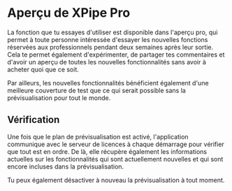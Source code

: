 # Aperçu de XPipe Pro

La fonction que tu essayes d'utiliser est disponible dans l'aperçu pro, qui permet à toute personne intéressée d'essayer les nouvelles fonctions réservées aux professionnels pendant deux semaines après leur sortie. Cela te permet également d'expérimenter, de partager tes commentaires et d'avoir un aperçu de toutes les nouvelles fonctionnalités sans avoir à acheter quoi que ce soit.

Par ailleurs, les nouvelles fonctionnalités bénéficient également d'une meilleure couverture de test que ce qui serait possible sans la prévisualisation pour tout le monde.

## Vérification

Une fois que le plan de prévisualisation est activé, l'application communique avec le serveur de licences à chaque démarrage pour vérifier que tout est en ordre. De là, elle récupère également les informations actuelles sur les fonctionnalités qui sont actuellement nouvelles et qui sont encore incluses dans la prévisualisation.

Tu peux également désactiver à nouveau la prévisualisation à tout moment.
